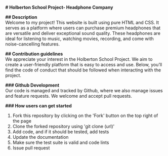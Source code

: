**# Holberton School Project- Headphone Company**   

**## Description**  
Welcome to my project! This website is built using pure HTML and CSS. It serves as a platform where users can purchase premium headphones that are versatile and deliver exceptional sound quality. These headphones are ideal for listening to music, watching movies, recording, and come with noise-cancelling features.  

**## Contribution guidelines**  
We appreciate your interest in the Holberton School Project. We aim to create a user-friendly platform that is easy to access and use. Below, you’ll find the code of conduct that should be followed when interacting with the project.  

**### Github Development**  
Our code is managed and tracked by Github, where we also manage issues and feature requests. We welcome and accept pull requests.  

**### How users can get started**  
1. Fork this repository by clicking on the 'Fork' button on the top right of the page
2. Clone the forked repository using 'git clone (url)'
3. Add code, and if it should be tested, add tests
4. Update the documentation
5. Make sure the test suite is valid and code lints
6. Issue pull request
